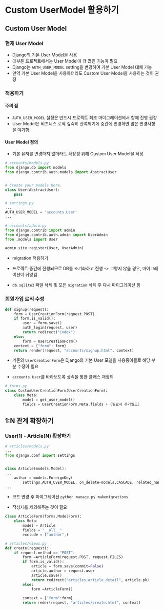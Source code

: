 # Custom UserModel 활용하기

## Custom User Model

### 현재 User Model

- Django의 기본 User Model을 사용
- 대부분 프로젝트에서는 User Model에 더 많은 기능이 필요
- Django는 `AUTH_USER_MODEL` setting을 변경하여 기본 User Model 대체 가능
- 만약 기본 User Model을 사용하더라도 Custom User Model을 사용하는 것이 권장

### 적용하기

#### 주의 점

- `AUTH_USER_MODEL` 설정은 반드시 프로젝트 최초 마이그레이션에서 함께 진행 권장
- User Model은 비즈니스 로직 깊숙히 관여되기에 중간에 변경하면 많은 변경사항을 야기함

#### User Model 정의

- 기본 유저를 변경하지 않더라도 확장성 위해 Custom User Model을 작성

```python
# accounts/models.py
from django.db import models
from django.contrib.auth.models import AbstractUser


# Create your models here.
class User(AbstractUser):
    pass
```

```python
# settings.py
...
AUTH_USER_MODEL = 'accounts.User'
...
```

```python
# accounts/admin.py
from django.contrib import admin
from django.contrib.auth.admin import UserAdmin
from .models import User

admin.site.register(User, UserAdmin)
```

- migration 적용하기

- 프로젝트 중간에 진행되므로 DB를 초기화하고 진행 -> 그렇지 않을 경우, 마이그레이션이 뒤엉킴

- `db.sqlite3` 파일 삭제 및 모든 `migration` 삭제 후 다시 마이그레이션 함

### 회원가입 로직 수정

```python
def signup(request):
    form = UserCreationForm(request.POST)
    if form.is_valid():
        user = form.save()
        auth_login(request, user)
        return redirect("index")
    else:
        form = UserCreationForm()
    context = {"form": form}
    return render(request, "accounts/signup.html", context)
```

- 기존의 `UserCreationForm`은 Django의 기본 User 모델을 사용중이믈로 해당 부분 수정이 필요

- `accounts.User`를 바라보도록 상속을 통한 클래스 재정의

```python
# forms.py
class CustomUserCreationForm(UserCreationForm):
    class Meta:
        model = get_user_model()
        fields = UserCreationForm.Meta.fields + (필요시 추가필드)
```

## 1:N 관계 확장하기

### User(1) - Article(N) 확장하기

```python
# articles/models.py
...
from django.conf import settings


class Article(models.Model):
...
    author = models.ForeignKey(
        settings.AUTH_USER_MODEL, on_delete=models.CASCADE, related_name="articles")
...
```

- 코드 변경 후 마이그레이션 `python manage.py makemigrations`

- 작성자를 제외해주는 것이 필요

```python
class ArticleForm(forms.ModelForm):
    class Meta:
        model = Article
        fields = "__all__"
        exclude = ("author",)
```

```python
# articles/views.py
def create(request):
    if request.method == "POST":
        form =ArticleForm(request.POST, request.FILES)
        if form.is_valid():
            article = form.save(commit=False)
            article.author = request.user
            article.save()
            return redirect("articles:article_detail", article.pk)
        else:
            form =ArticleForm()
        
        context = {"form":form}
        return reder(request, "articles/create.html", context)
```
